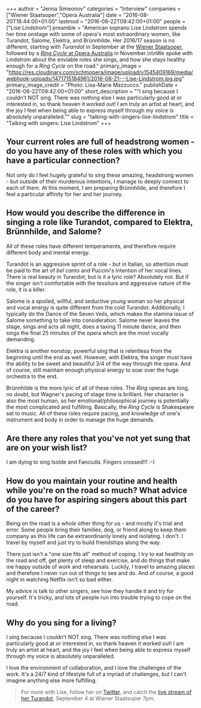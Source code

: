 +++
author = "Jenna Simeonov"
categories = "Interview"
companies = ["Wiener Staatsoper","Opera Australia"]
date = "2016-08-20T18:44:00+01:00"
lastmod = "2016-08-22T09:42:00+01:00"
people = ["Lise Lindstrom"]
preamble = "American soprano Lise Lindstrom spends her time onstage with some of opera's most extraordinary women, like Turandot, Salome, Elektra, and Brünnhilde. Her 2016/17 season is no different, starting with *Turandot* in September at the [Wiener Staatsoper](http://www.wiener-staatsoper.at/Content.Node/home/spielplan/Spielplandetail.en.php?eventid=963266177), followed by a [*Ring Cycle* at Opera Australia](https://opera.org.au/melbourne/ring-cycle) in November.\n\nWe spoke with Lindstrom about the enviable roles she sings, and how she stays healthy enough for a *Ring Cycle* on the road."
primary_image = "https://res.cloudinary.com/schmopera/image/upload/v1545409169/media/webhook-uploads/1471715184961/2016-08-21---Lise-Lindstrom.jpg.jpg"
primary_image_credit = "Photo: Lisa-Marie Mazzucco."
publishDate = "2016-08-22T09:42:00+01:00"
short_description = "&quot;I sing because I couldn&#039;t NOT sing.  There was nothing else I was particularly good at or interested in, so thank heaven it worked out!  I am truly an artist at heart, and the joy I feel when being able to express myself through my voice is absolutely unparalleled.&quot;"
slug = "talking-with-singers-lise-lindstrom"
title = "Talking with singers: Lise Lindstrom"
+++

## Your current roles are full of headstrong women - do you have any of these roles with which you have a particular connection?

Not only do I feel hugely grateful to sing these amazing, headstrong women - but outside of their murderous intentions, I manage to deeply connect to each of them.  At this moment, I am preparing Brünnhilde, and therefore I feel a particular affinity for her and her journey.

## How would you describe the difference in singing a role like Turandot, compared to Elektra, Brünnhilde, and Salome?

All of these roles have different temperaments, and therefore require different body and mental energy.  

Turandot is an aggressive sprint of a role - but in Italian, so attention must be paid to the art of *bel canto* and Puccini's intention of her vocal lines.  There is real beauty in Turandot, but is it a lyric role?  Absolutely not.  But if the singer isn't comfortable with the tessitura and aggressive nature of the role, it is a killer.  

Salome is a spoiled, willful, and seductive young woman so her physical and vocal energy is quite different from the cold Turandot. Additionally, I typically do the Dance of the Seven Veils, which makes the stamina issue of Salome something to take into consideration.  Salome never leaves the stage, sings and acts all night, does a taxing 11 minute dance, and then sings the final 25 minutes of the opera which are the most vocally demanding.  

Elektra is another nonstop, powerful sing that is relentless from the beginning until the end as well.  However, with Elektra, the singer must have the ability to be sweet and beautiful 3/4 of the way through the opera.  And of course, still maintain enough physical energy to soar over the huge orchestra to the end.  

Brünnhilde is the more lyric of all of these roles.  The *Ring* operas are long, no doubt, but Wagner's pacing of stage time is brilliant.  Her character is also the most human, so her emotional/philosophical journey is potentially the most complicated and fulfilling.  Basically, the *Ring Cycle* is Shakespeare set to music.  All of these roles require pacing, and knowledge of one's instrument and body in order to manage the huge demands.

## Are there any roles that you've not yet sung that are on your wish list?

I am dying to sing Isolde and Fanciulla. Fingers crossed!!! :-)

## How do you maintain your routine and health while you're on the road so much? What advice do you have for aspiring singers about this part of the career?

Being on the road is a *whole* other thing for us - and mostly it's trial and error.  Some people bring their families, dog, or friend along to keep them company as this life can be extraordinarily lonely and isolating.  I don't.  I travel by myself and just try to build friendships along the way. 

There just isn't a "one size fits all" method of coping.  I try to eat healthily on the road and off, get plenty of sleep and exercise, and do things that make me happy outside of work and rehearsals.  Luckily, I travel to amazing places and therefore I never run out of things to see and do.  And of course, a good night in watching Netflix isn't so bad either.  

My advice is talk to other singers, see how they handle it and try for yourself.  It's tricky, and lots of people run into trouble trying to cope on the road.  

## Why do you sing for a living?

I sing because I couldn't NOT sing.  There was nothing else I was particularly good at or interested in, so thank heaven it worked out!  I am truly an artist at heart, and the joy I feel when being able to express myself through my voice is absolutely unparalleled.  

I love the environment of collaboration, and I love the challenges of the work.  It's a 24/7 kind of lifestyle full of a myriad of challenges, but I can't imagine anything else more fulfilling.

>For more with Lise, follow her on [Twitter](https://twitter.com/liselindstrom), and catch the [live stream of her Turandot](http://www.staatsoperlive.com/en/live/353/turandot-2016-09-04/#tab_0), September 4 at Wiener Staatsoper 7pm.
